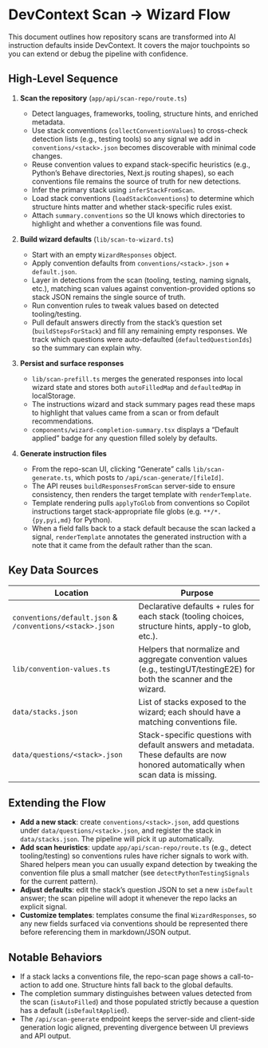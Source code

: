 # DevContext Scan → Wizard Flow

This document outlines how repository scans are transformed into AI instruction defaults inside DevContext. It covers the major touchpoints so you can extend or debug the pipeline with confidence.

## High-Level Sequence

1. **Scan the repository** (`app/api/scan-repo/route.ts`)
   - Detect languages, frameworks, tooling, structure hints, and enriched metadata.
   - Use stack conventions (`collectConventionValues`) to cross-check detection lists (e.g., testing tools) so any signal we add in `conventions/<stack>.json` becomes discoverable with minimal code changes.
   - Reuse convention values to expand stack-specific heuristics (e.g., Python’s Behave directories, Next.js routing shapes), so each conventions file remains the source of truth for new detections.
   - Infer the primary stack using `inferStackFromScan`.
   - Load stack conventions (`loadStackConventions`) to determine which structure hints matter and whether stack-specific rules exist.
   - Attach `summary.conventions` so the UI knows which directories to highlight and whether a conventions file was found.

2. **Build wizard defaults** (`lib/scan-to-wizard.ts`)
   - Start with an empty `WizardResponses` object.
   - Apply convention defaults from `conventions/<stack>.json` + `default.json`.
   - Layer in detections from the scan (tooling, testing, naming signals, etc.), matching scan values against convention-provided options so stack JSON remains the single source of truth.
   - Run convention rules to tweak values based on detected tooling/testing.
   - Pull default answers directly from the stack’s question set (`buildStepsForStack`) and fill any remaining empty responses. We track which questions were auto-defaulted (`defaultedQuestionIds`) so the summary can explain why.

3. **Persist and surface responses**
   - `lib/scan-prefill.ts` merges the generated responses into local wizard state and stores both `autoFilledMap` and `defaultedMap` in localStorage.
   - The instructions wizard and stack summary pages read these maps to highlight that values came from a scan or from default recommendations.
   - `components/wizard-completion-summary.tsx` displays a “Default applied” badge for any question filled solely by defaults.

4. **Generate instruction files**
   - From the repo-scan UI, clicking “Generate” calls `lib/scan-generate.ts`, which posts to `/api/scan-generate/[fileId]`.
   - The API reuses `buildResponsesFromScan` server-side to ensure consistency, then renders the target template with `renderTemplate`.
   - Template rendering pulls `applyToGlob` from conventions so Copilot instructions target stack-appropriate file globs (e.g. `**/*.{py,pyi,md}` for Python).
   - When a field falls back to a stack default because the scan lacked a signal, `renderTemplate` annotates the generated instruction with a note that it came from the default rather than the scan.

## Key Data Sources

| Location | Purpose |
| --- | --- |
| `conventions/default.json` & `/conventions/<stack>.json` | Declarative defaults + rules for each stack (tooling choices, structure hints, apply-to glob, etc.). |
| `lib/convention-values.ts` | Helpers that normalize and aggregate convention values (e.g., testingUT/testingE2E) for both the scanner and the wizard. |
| `data/stacks.json` | List of stacks exposed to the wizard; each should have a matching conventions file. |
| `data/questions/<stack>.json` | Stack-specific questions with default answers and metadata. These defaults are now honored automatically when scan data is missing. |

## Extending the Flow

- **Add a new stack**: create `conventions/<stack>.json`, add questions under `data/questions/<stack>.json`, and register the stack in `data/stacks.json`. The pipeline will pick it up automatically.
- **Add scan heuristics**: update `app/api/scan-repo/route.ts` (e.g., detect tooling/testing) so conventions rules have richer signals to work with. Shared helpers mean you can usually expand detection by tweaking the convention file plus a small matcher (see `detectPythonTestingSignals` for the current pattern).
- **Adjust defaults**: edit the stack’s question JSON to set a new `isDefault` answer; the scan pipeline will adopt it whenever the repo lacks an explicit signal.
- **Customize templates**: templates consume the final `WizardResponses`, so any new fields surfaced via conventions should be represented there before referencing them in markdown/JSON output.

## Notable Behaviors

- If a stack lacks a conventions file, the repo-scan page shows a call-to-action to add one. Structure hints fall back to the global defaults.
- The completion summary distinguishes between values detected from the scan (`isAutoFilled`) and those populated strictly because a question has a default (`isDefaultApplied`).
- The `/api/scan-generate` endpoint keeps the server-side and client-side generation logic aligned, preventing divergence between UI previews and API output.
